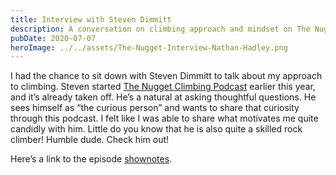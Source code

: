 ```yaml
---
title: Interview with Steven Dimmitt
description: A conversation on climbing approach and mindset on The Nugget Climbing Podcast.
pubDate: 2020-07-07
heroImage: ../../assets/The-Nugget-Interview-Nathan-Hadley.png
---
```


I had the chance to sit down with Steven Dimmitt to talk about my approach to climbing. Steven started [The Nugget Climbing Podcast](http://thenuggetclimbing.com) earlier this year, and it’s already taken off. He’s a natural at asking thoughtful questions. He sees himself as “the curious person” and wants to share that curiosity through this podcast. I felt like I was able to share what motivates me quite candidly with him. Little do you know that he is also quite a skilled rock climber! Humble dude. Check him out!

Here’s a link to the episode [shownotes](http://thenuggetclimbing.com/episodes/nathan-hadley).


